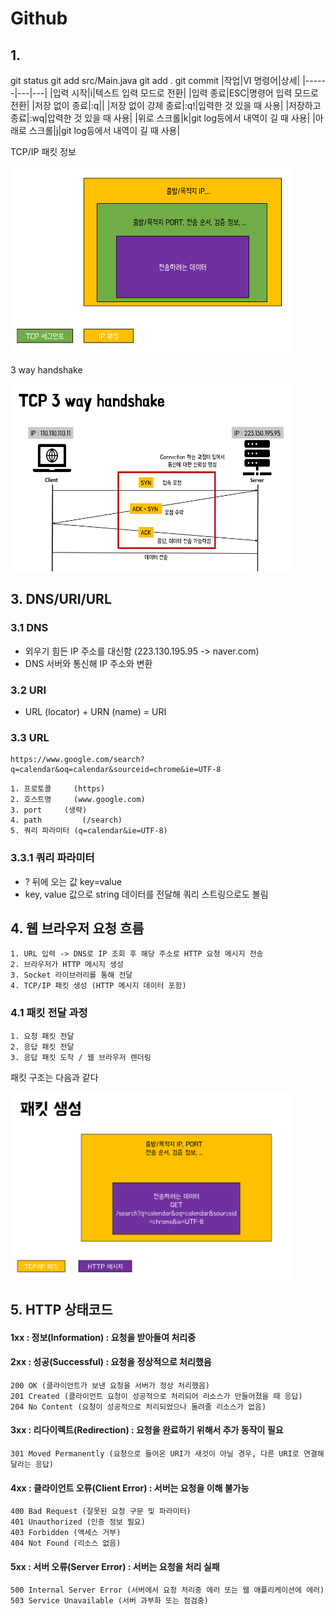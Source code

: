 Github
======================
## 1.
git status
git add src/Main.java
git add .
git commit
|작업|VI 명령어|상세|
|------|---|---|
|입력 시작|i|텍스트 입력 모드로 전환|
|입력 종료|ESC|명령어 입력 모드로 전환|
|저장 없이 종료|:q||
|저장 없이 강제 종료|:q!|입력한 것 있을 때 사용|
|저장하고 종료|:wq|압력한 것 있을 때 사용|
|위로 스크롤|k|git log등에서 내역이 길 때 사용|
|아래로 스크롤|j|git log등에서 내역이 길 때 사용|


TCP/IP 패킷 정보

<img src="/posts/img/pa1.png" width="450px" height="300px" title="px(픽셀) 크기 설정" alt="pa1"></img><br/>

3 way handshake

<img src="/posts/img/3way.png" width="450px" height="300px" title="px(픽셀) 크기 설정" alt="3way"></img><br/>


## 3. DNS/URI/URL
### 3.1 DNS
* 외우기 힘든 IP 주소를 대신함 (223.130.195.95 -> naver.com)
* DNS 서버와 통신해 IP 주소와 변환
### 3.2 URI
* URL (locator) + URN (name) = URI
### 3.3 URL
```
https://www.google.com/search?q=calendar&oq=calendar&sourceid=chrome&ie=UTF-8
```
	1. 프로토콜 	(https)
	2. 호스트명 	(www.google.com)
	3. port 	(생략)
	4. path     	(/search)
	5. 쿼리 파라미터 (q=calendar&ie=UTF-8)
 
### 3.3.1 쿼리 파라미터
* ? 뒤에 오는 값 key=value
* key, value 값으로 string 데이터를 전달해 쿼리 스트링으로도 볼림

## 4. 웹 브라우저 요청 흐름

	1. URL 입력 -> DNS로 IP 조회 후 해당 주소로 HTTP 요청 메시지 전송
	2. 브라우저가 HTTP 메시지 생성
	3. Socket 라이브러리를 통해 전달
	4. TCP/IP 패킷 생성 (HTTP 메시지 데이터 포함)

### 4.1 패킷 전달 과정

	1. 요청 패킷 전달
	2. 응답 패킷 전달
	3. 응답 패킷 도착 / 웹 브라우저 렌더링

패킷 구조는 다음과 같다

<img src="/posts/img/packet.png" width="450px" height="300px" title="px(픽셀) 크기 설정" alt="packet"></img><br/>

## 5. HTTP 상태코드

#### 1xx : 정보(Information) : 요청을 받아들여 처리중
#### 2xx : 성공(Successful) : 요청을 정상적으로 처리했음
```
200 OK (클라이언트가 보낸 요청을 서버가 정상 처리했음)
201 Created (클라이언트 요청이 성공적으로 처리되어 리소스가 만들어졌을 때 응답)
204 No Content (요청이 성공적으로 처리되었으나 돌려줄 리소스가 없음)
```
#### 3xx : 리다이렉트(Redirection) : 요청을 완료하기 위해서 추가 동작이 필요
```
301 Moved Permanently (요청으로 들어온 URI가 새것이 아닐 경우, 다른 URI로 연결해달라는 응답)
```
#### 4xx : 클라이언트 오류(Client Error) : 서버는 요청을 이해 불가능
```
400 Bad Request (잘못된 요청 구문 및 파라미터)
401 Unauthorized (인증 정보 필요)
403 Forbidden (액세스 거부)
404 Not Found (리소스 없음)
```
#### 5xx : 서버 오류(Server Error) : 서버는 요청을 처리 실패
```
500 Internal Server Error (서버에서 요청 처리중 에러 또는 웹 애플리케이션에 에러)
503 Service Unavailable (서버 과부화 또는 점검중)
```
